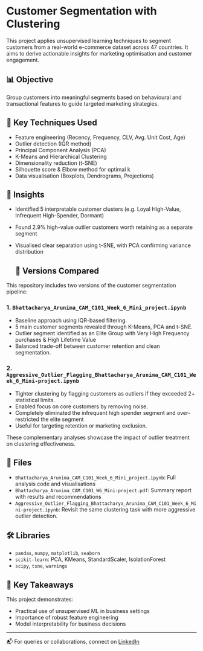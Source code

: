 # Customer Segmentation with Clustering

This project applies unsupervised learning techniques to segment customers from a real-world e-commerce dataset across 47 countries. It aims to derive actionable insights for marketing optimisation and customer engagement.

## 📊 Objective
Group customers into meaningful segments based on behavioural and transactional features to guide targeted marketing strategies.

## 🔧 Key Techniques Used
- Feature engineering (Recency, Frequency, CLV, Avg. Unit Cost, Age)
- Outlier detection (IQR method)
- Principal Component Analysis (PCA)
- K-Means and Hierarchical Clustering
- Dimensionality reduction (t-SNE)
- Silhouette score & Elbow method for optimal k
- Data visualisation (Boxplots, Dendrograms, Projections)

## 🧠 Insights
- Identified 5 interpretable customer clusters (e.g. Loyal High-Value, Infrequent High-Spender, Dormant)
- Found 2.9% high-value outlier customers worth retaining as a separate segment
- Visualised clear separation using t-SNE, with PCA confirming variance distribution

  ## 📎 Versions Compared

This repository includes two versions of the customer segmentation pipeline:

### 1. `Bhattacharya_Arunima_CAM_C101_Week_6_Mini_project.ipynb`
- Baseline approach using IQR-based filtering.
- 5 main customer segments revealed through K-Means, PCA and t-SNE.
- Outlier segment identified as an Elite Group with Very High Frequency purchases & High Lifetime Value
- Balanced trade-off between customer retention and clean segmentation.

### 2. `Aggressive_Outlier_Flagging_Bhattacharya_Arunima_CAM_C101_Week_6_Mini-project.ipynb`
- Tighter clustering by flagging customers as outliers if they exceeded 2+ statistical limits.
- Enabled focus on core customers by removing noise.
- Completely eliminated the infrequent high spender segment and over-restricted the elite segment
- Useful for targeting retention or marketing exclusion.

These complementary analyses showcase the impact of outlier treatment on clustering effectiveness.

## 📁 Files
- `Bhattacharya_Arunima_CAM_C101_Week_6_Mini_project.ipynb`: Full analysis code and visualisations
- `Bhattacharya_Arunima_CAM_C101_W6_Mini-project.pdf`: Summary report with results and recommendations
- `Aggressive_Outlier_Flagging_Bhattacharya_Arunima_CAM_C101_Week_6_Mini-project.ipynb`: Revisit the same clustering task with more aggressive outlier detection.
## 🛠️ Libraries
- `pandas`, `numpy`, `matplotlib`, `seaborn`
- `scikit-learn`: PCA, KMeans, StandardScaler, IsolationForest
- `scipy`, `tsne`, `warnings`

## 📌 Key Takeaways
This project demonstrates:
- Practical use of unsupervised ML in business settings
- Importance of robust feature engineering
- Model interpretability for business decisions

---

📬 For queries or collaborations, connect on [LinkedIn](https://www.linkedin.com/in/arunima-bhattacharya-researcher-phd/)
